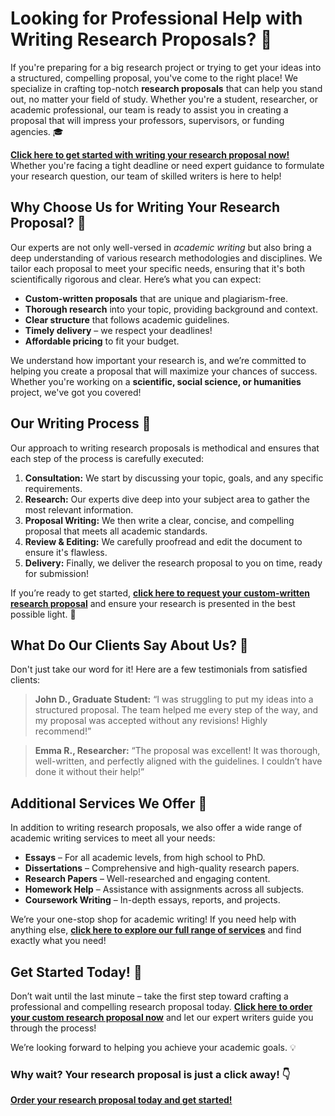 # Looking for Professional Help with Writing Research Proposals? 🚀

If you're preparing for a big research project or trying to get your ideas into a structured, compelling proposal, you've come to the right place! We specialize in crafting top-notch **research proposals** that can help you stand out, no matter your field of study. Whether you're a student, researcher, or academic professional, our team is ready to assist you in creating a proposal that will impress your professors, supervisors, or funding agencies. 🎓

**[Click here to get started with writing your research proposal now!](https://tinyurl.com/topessay?keyword=writing+research+proposals)** Whether you're facing a tight deadline or need expert guidance to formulate your research question, our team of skilled writers is here to help!

## Why Choose Us for Writing Your Research Proposal? 🤔

Our experts are not only well-versed in _academic writing_ but also bring a deep understanding of various research methodologies and disciplines. We tailor each proposal to meet your specific needs, ensuring that it's both scientifically rigorous and clear. Here’s what you can expect:

- **Custom-written proposals** that are unique and plagiarism-free.
- **Thorough research** into your topic, providing background and context.
- **Clear structure** that follows academic guidelines.
- **Timely delivery** – we respect your deadlines!
- **Affordable pricing** to fit your budget.

We understand how important your research is, and we’re committed to helping you create a proposal that will maximize your chances of success. Whether you're working on a **scientific, social science, or humanities** project, we've got you covered!

## Our Writing Process 📝

Our approach to writing research proposals is methodical and ensures that each step of the process is carefully executed:

1. **Consultation:** We start by discussing your topic, goals, and any specific requirements.
2. **Research:** Our experts dive deep into your subject area to gather the most relevant information.
3. **Proposal Writing:** We then write a clear, concise, and compelling proposal that meets all academic standards.
4. **Review & Editing:** We carefully proofread and edit the document to ensure it's flawless.
5. **Delivery:** Finally, we deliver the research proposal to you on time, ready for submission!

If you’re ready to get started, **[click here to request your custom-written research proposal](https://tinyurl.com/topessay?keyword=writing+research+proposals)** and ensure your research is presented in the best possible light. 🌟

## What Do Our Clients Say About Us? 💬

Don't just take our word for it! Here are a few testimonials from satisfied clients:

> **John D., Graduate Student:** “I was struggling to put my ideas into a structured proposal. The team helped me every step of the way, and my proposal was accepted without any revisions! Highly recommend!”

> **Emma R., Researcher:** “The proposal was excellent! It was thorough, well-written, and perfectly aligned with the guidelines. I couldn’t have done it without their help!”

## Additional Services We Offer 🔧

In addition to writing research proposals, we also offer a wide range of academic writing services to meet all your needs:

- **Essays** – For all academic levels, from high school to PhD.
- **Dissertations** – Comprehensive and high-quality research papers.
- **Research Papers** – Well-researched and engaging content.
- **Homework Help** – Assistance with assignments across all subjects.
- **Coursework Writing** – In-depth essays, reports, and projects.

We’re your one-stop shop for academic writing! If you need help with anything else, **[click here to explore our full range of services](https://tinyurl.com/topessay?keyword=writing+research+proposals)** and find exactly what you need!

## Get Started Today! 🚀

Don’t wait until the last minute – take the first step toward crafting a professional and compelling research proposal today. **[Click here to order your custom research proposal now](https://tinyurl.com/topessay?keyword=writing+research+proposals)** and let our expert writers guide you through the process!

We’re looking forward to helping you achieve your academic goals. 💡

### Why wait? Your research proposal is just a click away! 👇

**[Order your research proposal today and get started!](https://tinyurl.com/topessay?keyword=writing+research+proposals)**
